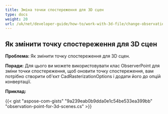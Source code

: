 ```yaml
---
title: Зміна точки спостереження для 3D сцен
type: docs
weight: 20
url: /uk/net/developer-guide/how-to/work-with-3d-file/change-observation-point-for-3d-scenes/
---
```


## **Як змінити точку спостереження для 3D сцен**

**Проблема:** Як змінити точку спостереження для 3D сцен.

**Поради:** Для цього ви можете використовувати клас ObserverPoint для зміни точки спостереження, щоб оновити точку спостереження, вам потрібно створити об'єкт CadRasterizationOptions і додати його до опцій конвертації.

**Приклад:**

{{< gist "aspose-com-gists" "9a239eab0b9dda0e1c54be533ea399bb" "observation-point-for-3d-scenes.cs" >}}
